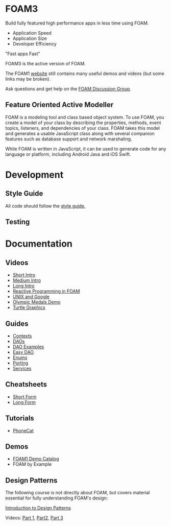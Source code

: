 # FOAM3

Build fully featured high performance apps in less time using FOAM.

  * Application Speed
  * Application Size
  * Developer Efficiency

"Fast apps Fast"

FOAM3 is the active version of FOAM.

The FOAM1 [website](https://foam-framework.github.io/foam/) still contains many useful demos and videos (but some links may be broken).

Ask questions and get help on the [FOAM Discussion Group](https://groups.google.com/g/foam-framework-discuss).

<!--
[![Build Status](https://travis-ci.org/foam-framework/foam3.svg?branch=master)](https://travis-ci.org/foam-framework/foam3) -->

## Feature Oriented Active Modeller

FOAM is a modeling tool and class based object system.  To use FOAM,
you create a model of your class by describing the properties, methods,
event topics, listeners, and dependencies of your class.  FOAM takes
this model and generates a usable JavaScript class along with several
companion features such as database support and network marshaling.

While FOAM is written in JavaScript, it can be used to generate code
for any language or platform, including Android Java and iOS Swift.

# Development
<!--
## Building Java

cd src; ./gen.sh; cd ../build; cp ../tools/pom.xml .; mvn compile; mvn package

Or you may build and run using

make run

And to clean the project, you may use

make clean

## Installing Dependencies

FOAM has no runtime dependencies, but uses a number of third party tools for
unit tests, code coverage, and linting.  You can install all required
tools by doing the following.

* Install nodejs.

* Run 'npm install' in the root of the FOAM repository, where
  package.json is found.

## Running Application Controller

The FOAM Application Controller allows you to access components of your foam 
app by using the browser & displaying it as a GUI. 
To access, run the following in the parent directory of foam3:

* Build java (see above)

* Run foam3/./tools/nanos.sh

* Visit http://localhost:8080/src/foam/nanos/controller/index.html
-->

## Style Guide

All code should follow the [style guide.](doc/guides/StyleGuide.md)

## Testing
<!--
* _npm test_ runs standard unit tests.

* _npm run testDebug_ runs the unit tests with a debugger.

* _npm run coverage_ runs code coverage and creates an html report in /coverage.

For in-browser testing, run your favorite web server at the root of the FOAM
repository. In a browser, navigate to
[http://localhost:8000/test/browser/SpecRunner.html](http://localhost:8000/test/browser/SpecRunner.html)
to run the unit tests.
-->
# Documentation

## Videos
- [Short Intro](https://www.youtube.com/watch?v=S4LbUv5FsGQ)
- [Medium Intro](https://www.youtube.com/watch?v=n699DWb2TUs)
- [Long Intro](https://www.youtube.com/watch?v=PsFLlgrzn2E)
- [Reactive Programming in FOAM](https://www.youtube.com/watch?v=-fbq-_H6Lf4)
- [UNIX and Google](https://www.youtube.com/watch?v=3Ea3pkTCYx4)
- [Olympic Medals Demo](https://www.youtube.com/watch?v=y9i4oW9dHHw)
- [Turtle Graphics](https://www.youtube.com/watch?v=4wO_RrftJTE)

## Guides
- [Contexts](doc/guides/Context.md)
- [DAOs](doc/guides/Dao.md)
- [DAO Examples](doc/guides/DaoExamples.md)
- [Easy DAO](doc/guides/EasyDao.md)
- [Enums](doc/guides/Enum.md)
- [Porting](doc/guides/Porting.md)
- [Services](doc/guides/Services.md)

## Cheatsheets
- [Short Form](https://docs.google.com/document/d/1IUH4jveNk5eidFiXr-m76mYOAdPMA5TngF-wgN4zFvM/edit?usp=sharing)
- [Long Form](https://docs.google.com/document/d/1XnxtQ_B6D1SWo2FSh8UkWq1euElBLONBVBCo6cPueL4/edit?usp=sharing)

## Tutorials
<!--
- [TODO](http://foam-framework.github.io/foam/tutorial/todo/0-intro/) (needs to be ported to FOAM3, needs fixes, even for FOAM1) -->
- [PhoneCat](https://github.com/kgrgreer/foam3/blob/development/tutorial/phonecat/0-intro.md)

## Demos
- [FOAM1 Demo Catalog](http://foam-framework.github.io/foam/foam/demos/DemoCat.html)
- FOAM by Example

## Design Patterns
The following course is not directly about FOAM, but covers material essential for fully understanding FOAM's design:

[Introduction to Design Patterns](https://docs.google.com/presentation/d/1kcohKD0WJHJWoJshOUpVdk-Pa3oeJMt9DTl63gWt-bo/edit)

Videos: [Part 1](https://www.youtube.com/watch?v=uslGu0kezeg), [Part2](https://www.youtube.com/watch?v=jzWjp_B7wE4), [Part 3](https://www.youtube.com/watch?v=yIfPa7yzYpQ)
